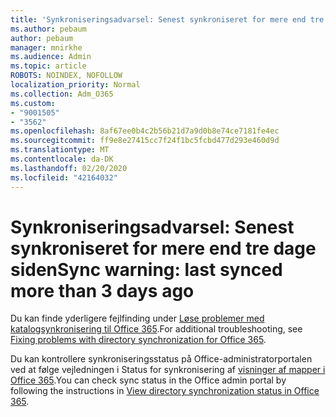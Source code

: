 ```yaml
---
title: 'Synkroniseringsadvarsel: Senest synkroniseret for mere end tre dage siden'
ms.author: pebaum
author: pebaum
manager: mnirkhe
ms.audience: Admin
ms.topic: article
ROBOTS: NOINDEX, NOFOLLOW
localization_priority: Normal
ms.collection: Adm_O365
ms.custom:
- "9001505"
- "3562"
ms.openlocfilehash: 8af67ee0b4c2b56b21d7a9d0b8e74ce7181fe4ec
ms.sourcegitcommit: ff9e8e27415cc7f24f1bc5fcbd477d293e460d9d
ms.translationtype: MT
ms.contentlocale: da-DK
ms.lasthandoff: 02/20/2020
ms.locfileid: "42164032"
---
```

# <a name="sync-warning-last-synced-more-than-3-days-ago"></a><span data-ttu-id="89e53-102">Synkroniseringsadvarsel: Senest synkroniseret for mere end tre dage siden</span><span class="sxs-lookup"><span data-stu-id="89e53-102">Sync warning: last synced more than 3 days ago</span></span>

<span data-ttu-id="89e53-103">Du kan finde yderligere fejlfinding under [Løse problemer med katalogsynkronisering til Office 365](https://docs.microsoft.com/en-us/office365/enterprise/fix-problems-with-directory-synchronization).</span><span class="sxs-lookup"><span data-stu-id="89e53-103">For additional troubleshooting, see [Fixing problems with directory synchronization for Office 365](https://docs.microsoft.com/en-us/office365/enterprise/fix-problems-with-directory-synchronization).</span></span>

<span data-ttu-id="89e53-104">Du kan kontrollere synkroniseringsstatus på Office-administratorportalen ved at følge vejledningen i Status for synkronisering af [visninger af mapper i Office 365](https://docs.microsoft.com/en-us/office365/enterprise/view-directory-synchronization-status).</span><span class="sxs-lookup"><span data-stu-id="89e53-104">You can check sync status in the Office admin portal by following the instructions in [View directory synchronization status in Office 365](https://docs.microsoft.com/en-us/office365/enterprise/view-directory-synchronization-status).</span></span>

